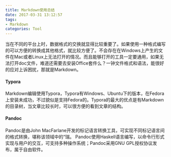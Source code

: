 ```yaml
---
title: Markdown使用总结
date: 2017-03-31 13:12:57
tags:
- Markdown
categories: Tool
---
```


当在不同的平台上时，数据格式的交换就显得比较重要了。如果使用一种格式编写的可以方便的转换成其他格式，就比较方便了。不会存在在Windows上产生的文件在Mac或者Linux上无法打开的情况。而且能够打开的工具一定要通用，如果无法打开doc文件，难道还需要去安装Office套件么？一钟文件格式和语法，能很好的应对上诉困扰，那就是Markdown。

<!-- more -->

#### Typora

Markdown编辑使用Typora，Typora有Windows、Ubuntu下的版本，在Fedora上安装未成功，不过貌似是支持Fedora的。Typora的最大的优点是有Markdown的目录树，当文章比较长时，可以很方便的看到文章的结构。

#### Pandoc

Pandoc是由John MacFarlane开发的标记语言转换工具，可实现不同标记语言间的格式转换，堪称该领域中的“瑞。 Pandoc使用Haskell语言编写，以命令行形式实现与用户的交互，可支持多种操作系统；Pandoc采用GNU GPL授权协议发布，属于自由软件。